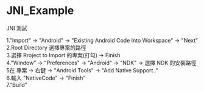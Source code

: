 # JNI_Example
JNI 測試

1."Import" -> "Android" -> "Existing Android Code Into Workspace" -> "Next"   
2.Root Directory 選擇專案的路徑   
3.選擇 Rroject to Import 的專案(打勾) -> Finish  
4."Window" -> "Preferences" -> "Android" -> "NDK" -> 選擇 NDK 的安裝路徑   
5在 專案 -> 右鍵 -> "Android Tools" -> "Add Native Support.."   
6.輸入 "NativeCode" -> "Finish"   
7."Build"   
